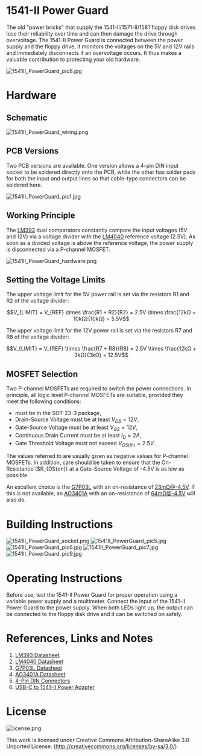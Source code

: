 # 1541-II Power Guard
The old "power bricks" that supply the 1541-II/1571-II/1581 floppy disk drives lose their reliability over time and can then damage the drive through overvoltage. The 1541-II Power Guard is connected between the power supply and the floppy drive, it monitors the voltages on the 5V and 12V rails and immediately disconnects if an overvoltage occurs. It thus makes a valuable contribution to protecting your old hardware.

![1541II_PowerGuard_pic8.jpg](https://raw.githubusercontent.com/wagiminator/C64-Collection/master/C64_1541II_PowerGuard/documentation/1541II_PowerGuard_pic8.jpg)

# Hardware
## Schematic
![1541II_PowerGuard_wiring.png](https://raw.githubusercontent.com/wagiminator/C64-Collection/master/C64_1541II_PowerGuard/documentation/1541II_PowerGuard_wiring.png)

## PCB Versions
Two PCB versions are available. One version allows a 4-pin DIN input socket to be soldered directly onto the PCB, while the other has solder pads for both the input and output lines so that cable-type connectors can be soldered here.

![1541II_PowerGuard_pic1.jpg](https://raw.githubusercontent.com/wagiminator/C64-Collection/master/C64_1541II_PowerGuard/documentation/1541II_PowerGuard_pic1.jpg)

## Working Principle
The [LM393](https://www.onsemi.com/pdf/datasheet/lm393-d.pdf) dual comparators constantly compare the input voltages (5V and 12V) via a voltage divider with the [LM4040](https://datasheet.lcsc.com/lcsc/1912111437_Diodes-Incorporated-LM4040B25FTA_C460725.pdf) reference voltage (2.5V). As soon as a divided voltage is above the reference voltage, the power supply is disconnected via a P-channel MOSFET.

![1541II_PowerGuard_hardware.png](https://raw.githubusercontent.com/wagiminator/C64-Collection/master/C64_1541II_PowerGuard/documentation/1541II_PowerGuard_hardware.png)

## Setting the Voltage Limits
The upper voltage limit for the 5V power rail is set via the resistors R1 and R2 of the voltage divider:

$$V_{LIMIT} = V_{REF} \times \frac{R1 + R2}{R2} = 2.5V \times \frac{12kΩ + 10kΩ}{10kΩ} = 5.5V$$

The upper voltage limit for the 12V power rail is set via the resistors R7 and R8 of the voltage divider:

$$V_{LIMIT} = V_{REF} \times \frac{R7 + R8}{R8} = 2.5V \times \frac{12kΩ + 3kΩ}{3kΩ} = 12.5V$$

## MOSFET Selection
Two P-channel MOSFETs are required to switch the power connections. In principle, all logic level P-channel MOSFETs are suitable, provided they meet the following conditions:
- must be in the SOT-23-3 package,
- Drain-Source Voltage must be at least $V_{DS} = 12V$,
- Gate-Source Voltage must be at least $V_{GS} = 12V$,
- Continuous Drain Current must be at least $I_D = 2A$,
- Gate Threshold Voltage must not exceed $V_{GS(th)} = 2.5V$.

The values referred to are usually given as negative values for P-channel MOSFETs. In addition, care should be taken to ensure that the On-Resistance ($R_{DS(on)} at a Gate-Source Voltage of -4.5V is as low as possible.

An excellent choice is the [G7P03L](https://datasheet.lcsc.com/lcsc/2009211935_GOFORD-G7P03L_C840062.pdf) with an on-resistance of 23mΩ@-4.5V. If this is not available, an [AO3401A](https://datasheet.lcsc.com/lcsc/2007171935_HUASHUO-AO3401A_C700954.pdf) with an on-resistance of 64mΩ@-4.5V will also do.

# Building Instructions
![1541II_PowerGuard_socket.png](https://raw.githubusercontent.com/wagiminator/C64-Collection/master/C64_1541II_PowerGuard/documentation/1541II_PowerGuard_socket.png)
![1541II_PowerGuard_pic5.jpg](https://raw.githubusercontent.com/wagiminator/C64-Collection/master/C64_1541II_PowerGuard/documentation/1541II_PowerGuard_pic5.jpg)
![1541II_PowerGuard_pic6.jpg](https://raw.githubusercontent.com/wagiminator/C64-Collection/master/C64_1541II_PowerGuard/documentation/1541II_PowerGuard_pic6.jpg)
![1541II_PowerGuard_pic7.jpg](https://raw.githubusercontent.com/wagiminator/C64-Collection/master/C64_1541II_PowerGuard/documentation/1541II_PowerGuard_pic7.jpg)
![1541II_PowerGuard_pic9.jpg](https://raw.githubusercontent.com/wagiminator/C64-Collection/master/C64_1541II_PowerGuard/documentation/1541II_PowerGuard_pic9.jpg)

# Operating Instructions
Before use, test the 1541-II Power Guard for proper operation using a variable power supply and a multimeter. Connect the input of the 1541-II Power Guard to the power supply. When both LEDs light up, the output can be connected to the floppy disk drive and it can be switched on safely.

# References, Links and Notes
1. [LM393 Datasheet](https://www.onsemi.com/pdf/datasheet/lm393-d.pdf)
2. [LM4040 Datasheet](https://datasheet.lcsc.com/lcsc/1912111437_Diodes-Incorporated-LM4040B25FTA_C460725.pdf)
3. [G7P03L Datasheet](https://datasheet.lcsc.com/lcsc/2009211935_GOFORD-G7P03L_C840062.pdf)
4. [AO3401A Datasheet](https://datasheet.lcsc.com/lcsc/2007171935_HUASHUO-AO3401A_C700954.pdf)
5. [4-Pin DIN Connectors](https://aliexpress.com/wholesale?SearchText=4+pin+din+connector)
6. [USB-C to 1541-II Power Adapter](https://github.com/wagiminator/C64-Collection/tree/master/C64_1541II_PowerAdapter)

# License
![license.png](https://i.creativecommons.org/l/by-sa/3.0/88x31.png)

This work is licensed under Creative Commons Attribution-ShareAlike 3.0 Unported License. 
(http://creativecommons.org/licenses/by-sa/3.0/)
